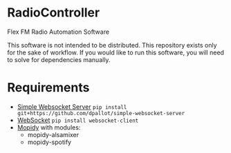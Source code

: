 # RadioController
Flex FM Radio Automation Software

This software is not intended to be distributed. This repository exists only for the sake of workflow.
If you would like to run this software, you will need to solve for dependencies manually. 

# Requirements

* [Simple Websocket Server](http://github.com/dpallot/simple-websocket-server) `pip install git+https://github.com/dpallot/simple-websocket-server`
* [WebSocket](https://pypi.python.org/pypi/websocket-client) `pip install websocket-client`
* [Mopidy](https://mopidy.com/) with modules:
	* mopidy-alsamixer
	* mopidy-spotify
